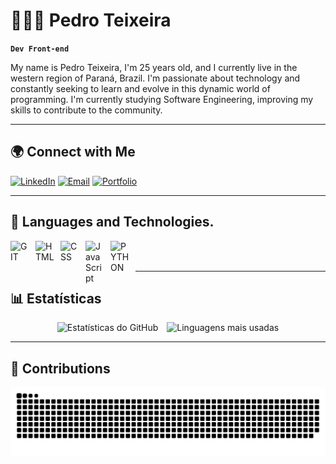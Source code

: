 # 👨🏻‍💻 Pedro Teixeira

**`Dev Front-end`**

My name is Pedro Teixeira, I'm 25 years old, and I currently live in the western region of Paraná, Brazil. I'm passionate about technology and constantly seeking to learn and evolve in this dynamic world of programming. I'm currently studying Software Engineering, improving my skills to contribute to the community.

---

## 🌍 **Connect with Me**  
[![LinkedIn](https://img.shields.io/badge/-LinkedIn-0077B5?style=for-the-badge&logo=linkedin&logoColor=white)](https://www.linkedin.com/in/pedrohltx/)
[![Email](https://img.shields.io/badge/-Email-000?style=for-the-badge&logo=maildotru&logoColor=white)](mailto:contato@pedrotxdev.com)
[![Portfolio](https://img.shields.io/badge/-Portfolio-000?style=for-the-badge&logo=vercel&logoColor=white)](https://pedrotxdev.com)

---



## 🤖 **Languages ​​and Technologies.**
<div>
  <img align="left" alt="GIT" title="GIT" width="30px" style="padding-right: 10px;" src="https://cdn.jsdelivr.net/gh/devicons/devicon@latest/icons/git/git-original.svg"/>
  <img align="left" alt="HTML" title="HTML" width="30px" style="padding-right: 10px;" src="https://cdn.jsdelivr.net/gh/devicons/devicon@latest/icons/html5/html5-original.svg"/>
  <img align="left" alt="CSS" title="CSS" width="30px" style="padding-right: 10px;" src="https://cdn.jsdelivr.net/gh/devicons/devicon@latest/icons/css3/css3-original.svg"/>
  <img align="left" alt="JavaScript" title="JavaScript" width="30px" style="padding-right: 10px;" src="https://cdn.jsdelivr.net/gh/devicons/devicon@latest/icons/javascript/javascript-original.svg"/>
  <img align="left" alt="PYTHON" title="PYTHON" width="30px" style="padding-right: 10px;" src="https://cdn.jsdelivr.net/gh/devicons/devicon/icons/python/python-original.svg"/>
</div>

<br/><br/>

---

## 📊 Estatísticas
<div align="center">
  <img height="177" style="padding-right: 10px;" src="https://github-readme-stats.vercel.app/api?username=xpedrotx&show_icons=true&theme=dracula&random=123456789" alt="Estatísticas do GitHub"/>
  <img height="177" src="https://github-readme-stats.vercel.app/api/top-langs/?username=xpedrotx&theme=dracula&layout=compact" alt="Linguagens mais usadas"/>
</div>


---

## 🐍 **Contributions**
<div align="center">
  <picture>
    <source media="(prefers-color-scheme: dark)" srcset="https://raw.githubusercontent.com/xpedrotx/xpedrotx/output/github-contribution-grid-snake-dark.svg">
    <img alt="github contribution grid snake animation" src="https://raw.githubusercontent.com/xpedrotx/xpedrotx/output/github-contribution-grid-snake.svg">
  </picture>
</div>

